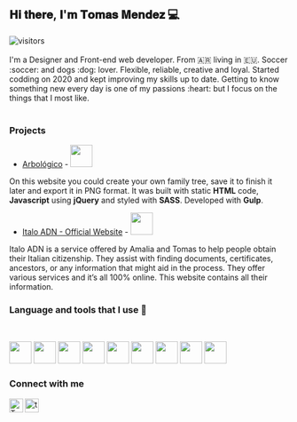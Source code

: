 ## 𝐇𝐢 𝐭𝐡𝐞𝐫𝐞, 𝐈'𝐦 𝐓𝐨𝐦𝐚𝐬 𝐌𝐞𝐧𝐝𝐞𝐳 :computer:
<div id="badges">
<img src="https://komarev.com/ghpvc/?username=your-github-totom3ndez&style=flat-square&color=blue" alt="visitors"/>
</div>

<br/>
<div>
  I'm a Designer and Front-end web developer. From 🇦🇷 living in 🇪🇺. Soccer :soccer: and dogs :dog: lover. Flexible, reliable, creative and loyal. Started codding on 2020 and kept improving my skills up to date. Getting to know something new every day is one of my passions :heart: but I focus on the things that I most like.
</div>
<br>

### Projects
- [Arbológico](https://totom3ndez.github.io/Arbologico/) - <a href="https://github.com/totom3ndez/Arbologico"><img width='40px' src="https://user-images.githubusercontent.com/109675347/190912729-ce753f93-c2d1-450f-831c-88ac68cc89ec.png"></img></a>
<p>On this website you could create your own family tree, save it to finish it later and export it in PNG format.
  It was built with static <b>HTML</b> code, <b>Javascript</b> using <b>jQuery</b> and styled with <b>SASS</b>.
  Developed with <b>Gulp</b>.</p>

- [Italo ADN - Official Website](https://italoadn.com/) - <a href="https://github.com/totom3ndez/italo-adn"><img width='40px' src="https://user-images.githubusercontent.com/109675347/190912729-ce753f93-c2d1-450f-831c-88ac68cc89ec.png"></img></a>
<p>Italo ADN is a service offered by Amalia and Tomas to help people obtain their Italian citizenship. They assist with finding documents, certificates, ancestors, or any information that might aid in the process. They offer various services and it’s all 100% online. This website contains all their information. </p>

### Language and tools that I use :wrench:
<br/>

<code><img height="40" src="https://user-images.githubusercontent.com/109675347/190874139-d7d03c7b-cf90-49b9-8e8e-e6c48c01a54b.png"/></code>
<code><img height="40" src="https://user-images.githubusercontent.com/109675347/190874180-5da11365-a12e-4133-a00b-ed9039e9f06b.png"/></code>
<code><img height="40" src="https://user-images.githubusercontent.com/109675347/190874185-177c9083-7957-4a4a-a1c2-46955b48c3c3.png"/></code>
<code><img height="40" src="https://user-images.githubusercontent.com/109675347/190874183-c23d642c-8d90-4269-aeb1-36be0a3a091d.png"/></code>
<code><img height="40" src="https://user-images.githubusercontent.com/109675347/190874181-6a3df9d8-ee87-4767-a82a-9231cc0aa616.png"/></code>
<code><img height="40" src="https://github.com/user-attachments/assets/41d0e002-a613-4c24-93e6-eb4df6c9e927"/></code>
<code><img height='40' src="https://github.com/user-attachments/assets/e5869a59-861d-4999-a68f-388fe8433297"/></code>
<code><img height='40' src="https://github.com/user-attachments/assets/4b1f8dd1-4404-4962-a331-5381d10947c8"/></code>
<code><img height="40" src="https://github.com/user-attachments/assets/6fafe45e-9d97-4e58-873a-2b24da5a1498"/></code>




### Connect with me 
<a id="social" href="https://www.instagram.com/to.mendez/" rel="nofollow">
  <img align="left" alt="Tomas's Instagram" width="25px" src="https://raw.githubusercontent.com/hussainweb/hussainweb/main/icons/instagram.png" style="max-width: 100%;">
</a>
<a href="https://linkedin.com/in/ts-mendez" target="blank"><img align="center" src="https://raw.githubusercontent.com/rahuldkjain/github-profile-readme-generator/master/src/images/icons/Social/linked-in-alt.svg" alt="ts-mendez" width="25px" /></a>
